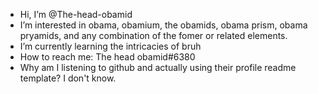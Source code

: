 - Hi, I’m @The-head-obamid
- I’m interested in obama, obamium, the obamids, obama prism, obama pryamids, and any combination of the fomer or related elements.
- I’m currently learning the intricacies of bruh
- How to reach me: The head obamid#6380
- Why am I listening to github and actually using their profile readme template?  I don't know.

<!---
The-head-obamid/The-head-obamid is a ✨ special ✨ repository because its `README.md` (this file) appears on your GitHub profile.
You can click the Preview link to take a look at your changes.
--->
